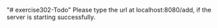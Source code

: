 "# exercise302-Todo" 
Please type the url at localhost:8080/add, if the server is starting successfully.
